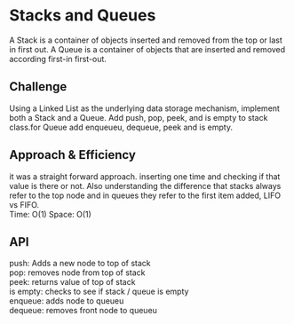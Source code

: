 # Stacks and Queues
<!-- Short summary or background information -->
A Stack is a container of objects inserted and removed from the top or last in first out. A Queue is a container of objects that are inserted and removed according first-in first-out. 

## Challenge
<!-- Description of the challenge -->
Using a Linked List as the underlying data storage mechanism, implement both a Stack and a Queue. Add push, pop, peek, and is empty to stack class.for Queue add enqueueu, dequeue, peek and is empty.

## Approach & Efficiency
<!-- What approach did you take? Why? What is the Big O space/time for this approach? -->
it was a straight forward approach. inserting one time and checking if that value is there or not. Also understanding the difference that stacks always refer to the top node and in queues they refer to the first item added, LIFO vs FIFO. <br>
Time: O(1)
Space: O(1)
## API
<!-- Description of each method publicly available to your Stack and Queue-->
push: Adds a new node to top of stack <br>
pop: removes node from top of stack <br>
peek: returns value of top of stack <br>
is empty: checks to see if stack / queue is empty <Br>
enqueue: adds node to queueu<br>
dequeue: removes front node to queueu
